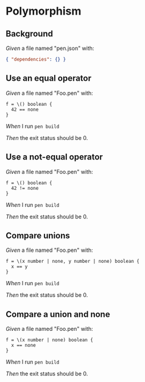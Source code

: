# Polymorphism

## Background

_Given_ a file named "pen.json" with:

```json
{ "dependencies": {} }
```

## Use an equal operator

_Given_ a file named "Foo.pen" with:

```pen
f = \() boolean {
  42 == none
}
```

_When_ I run `pen build`

_Then_ the exit status should be 0.

## Use a not-equal operator

_Given_ a file named "Foo.pen" with:

```pen
f = \() boolean {
  42 != none
}
```

_When_ I run `pen build`

_Then_ the exit status should be 0.

## Compare unions

_Given_ a file named "Foo.pen" with:

```pen
f = \(x number | none, y number | none) boolean {
  x == y
}
```

_When_ I run `pen build`

_Then_ the exit status should be 0.

## Compare a union and none

_Given_ a file named "Foo.pen" with:

```pen
f = \(x number | none) boolean {
  x == none
}
```

_When_ I run `pen build`

_Then_ the exit status should be 0.
